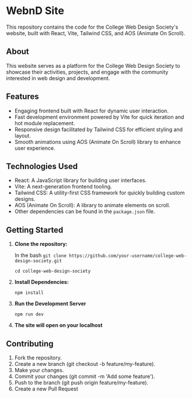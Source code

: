 # WebnD Site

This repository contains the code for the College Web Design Society's website, built with React, Vite, Tailwind CSS, and AOS (Animate On Scroll).

## About

This website serves as a platform for the College Web Design Society to showcase their activities, projects, and engage with the community interested in web design and development.

## Features

- Engaging frontend built with React for dynamic user interaction.
- Fast development environment powered by Vite for quick iteration and hot module replacement.
- Responsive design facilitated by Tailwind CSS for efficient styling and layout.
- Smooth animations using AOS (Animate On Scroll) library to enhance user experience.

## Technologies Used

- React: A JavaScript library for building user interfaces.
- Vite: A next-generation frontend tooling.
- Tailwind CSS: A utility-first CSS framework for quickly building custom designs.
- AOS (Animate On Scroll): A library to animate elements on scroll.
- Other dependencies can be found in the `package.json` file.

## Getting Started

1. **Clone the repository:**

     In the bash
 ` git clone https://github.com/your-username/college-web-design-society.git `

   ` cd college-web-design-society  `

3. **Install Dependencies:**

   `npm install`

4. **Run the Development Server**

    `npm run dev `

5. **The site will open on your localhost**

## Contributing
1. Fork the repository.
2. Create a new branch (git checkout -b feature/my-feature).
3. Make your changes.
4. Commit your changes (git commit -m 'Add some feature').
5. Push to the branch (git push origin feature/my-feature).
6. Create a new Pull Request


